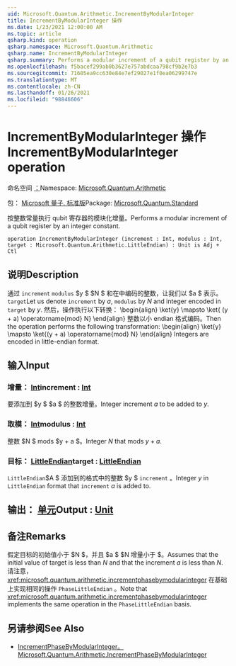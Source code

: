 ```yaml
---
uid: Microsoft.Quantum.Arithmetic.IncrementByModularInteger
title: IncrementByModularInteger 操作
ms.date: 1/23/2021 12:00:00 AM
ms.topic: article
qsharp.kind: operation
qsharp.namespace: Microsoft.Quantum.Arithmetic
qsharp.name: IncrementByModularInteger
qsharp.summary: Performs a modular increment of a qubit register by an integer constant.
ms.openlocfilehash: f5bacef299ab0b3627e757abdcaa798cf9b2e7b3
ms.sourcegitcommit: 71605ea9cc630e84e7ef29027e1f0ea06299747e
ms.translationtype: MT
ms.contentlocale: zh-CN
ms.lasthandoff: 01/26/2021
ms.locfileid: "98846606"
---
```

# <a name="incrementbymodularinteger-operation"></a><span data-ttu-id="e3e01-102">IncrementByModularInteger 操作</span><span class="sxs-lookup"><span data-stu-id="e3e01-102">IncrementByModularInteger operation</span></span>

<span data-ttu-id="e3e01-103">命名空间 [：](xref:Microsoft.Quantum.Arithmetic)</span><span class="sxs-lookup"><span data-stu-id="e3e01-103">Namespace: [Microsoft.Quantum.Arithmetic](xref:Microsoft.Quantum.Arithmetic)</span></span>

<span data-ttu-id="e3e01-104">包： [Microsoft 量子. 标准版](https://nuget.org/packages/Microsoft.Quantum.Standard)</span><span class="sxs-lookup"><span data-stu-id="e3e01-104">Package: [Microsoft.Quantum.Standard](https://nuget.org/packages/Microsoft.Quantum.Standard)</span></span>


<span data-ttu-id="e3e01-105">按整数常量执行 qubit 寄存器的模块化增量。</span><span class="sxs-lookup"><span data-stu-id="e3e01-105">Performs a modular increment of a qubit register by an integer constant.</span></span>

```qsharp
operation IncrementByModularInteger (increment : Int, modulus : Int, target : Microsoft.Quantum.Arithmetic.LittleEndian) : Unit is Adj + Ctl
```


## <a name="description"></a><span data-ttu-id="e3e01-106">说明</span><span class="sxs-lookup"><span data-stu-id="e3e01-106">Description</span></span>

<span data-ttu-id="e3e01-107">通过 `increment` `modulus` $y $ $N $ 和在中编码的整数，让我们以 $a $ 表示。 `target`</span><span class="sxs-lookup"><span data-stu-id="e3e01-107">Let us denote `increment` by $a$, `modulus` by $N$ and integer encoded in `target` by $y$.</span></span>
<span data-ttu-id="e3e01-108">然后，操作执行以下转换： \begin{align} \ket{y} \mapsto \ket{ (y + a) \operatorname{mod} N} \end{align} 整数以小 endian 格式编码。</span><span class="sxs-lookup"><span data-stu-id="e3e01-108">Then the operation performs the following transformation: \begin{align} \ket{y} \mapsto \ket{(y + a) \operatorname{mod} N} \end{align} Integers are encoded in little-endian format.</span></span>

## <a name="input"></a><span data-ttu-id="e3e01-109">输入</span><span class="sxs-lookup"><span data-stu-id="e3e01-109">Input</span></span>

### <a name="increment--int"></a><span data-ttu-id="e3e01-110">增量： [Int](xref:microsoft.quantum.lang-ref.int)</span><span class="sxs-lookup"><span data-stu-id="e3e01-110">increment : [Int](xref:microsoft.quantum.lang-ref.int)</span></span>

<span data-ttu-id="e3e01-111">要添加到 $y $ $a $ 的整数增量。</span><span class="sxs-lookup"><span data-stu-id="e3e01-111">Integer increment $a$ to be added to $y$.</span></span>


### <a name="modulus--int"></a><span data-ttu-id="e3e01-112">取模： [Int](xref:microsoft.quantum.lang-ref.int)</span><span class="sxs-lookup"><span data-stu-id="e3e01-112">modulus : [Int](xref:microsoft.quantum.lang-ref.int)</span></span>

<span data-ttu-id="e3e01-113">整数 $N $ mods $y + a $。</span><span class="sxs-lookup"><span data-stu-id="e3e01-113">Integer $N$ that mods $y + a$.</span></span>


### <a name="target--littleendian"></a><span data-ttu-id="e3e01-114">目标： [LittleEndian](xref:Microsoft.Quantum.Arithmetic.LittleEndian)</span><span class="sxs-lookup"><span data-stu-id="e3e01-114">target : [LittleEndian](xref:Microsoft.Quantum.Arithmetic.LittleEndian)</span></span>

<span data-ttu-id="e3e01-115">`LittleEndian`$A $ 添加到的格式中的整数 $y $ `increment` 。</span><span class="sxs-lookup"><span data-stu-id="e3e01-115">Integer $y$ in `LittleEndian` format that `increment` $a$ is added to.</span></span>



## <a name="output--unit"></a><span data-ttu-id="e3e01-116">输出： [单元](xref:microsoft.quantum.lang-ref.unit)</span><span class="sxs-lookup"><span data-stu-id="e3e01-116">Output : [Unit](xref:microsoft.quantum.lang-ref.unit)</span></span>



## <a name="remarks"></a><span data-ttu-id="e3e01-117">备注</span><span class="sxs-lookup"><span data-stu-id="e3e01-117">Remarks</span></span>

<span data-ttu-id="e3e01-118">假定目标的初始值小于 $N $，并且 $a $ $N 增量小于 $。</span><span class="sxs-lookup"><span data-stu-id="e3e01-118">Assumes that the initial value of target is less than $N$ and that the increment $a$ is less than $N$.</span></span>
<span data-ttu-id="e3e01-119">请注意， <xref:microsoft.quantum.arithmetic.incrementphasebymodularinteger> 在基础上实现相同的操作 `PhaseLittleEndian` 。</span><span class="sxs-lookup"><span data-stu-id="e3e01-119">Note that <xref:microsoft.quantum.arithmetic.incrementphasebymodularinteger> implements the same operation in the `PhaseLittleEndian` basis.</span></span>

## <a name="see-also"></a><span data-ttu-id="e3e01-120">另请参阅</span><span class="sxs-lookup"><span data-stu-id="e3e01-120">See Also</span></span>

- [<span data-ttu-id="e3e01-121">IncrementPhaseByModularInteger。</span><span class="sxs-lookup"><span data-stu-id="e3e01-121">Microsoft.Quantum.Arithmetic.IncrementPhaseByModularInteger</span></span>](xref:Microsoft.Quantum.Arithmetic.IncrementPhaseByModularInteger)